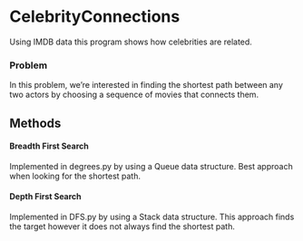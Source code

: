 # CelebrityConnections
Using IMDB data this program shows how celebrities are related.

### Problem
In this problem, we’re interested in finding the shortest path between any two actors by choosing a sequence of movies that connects them. 

## Methods
#### Breadth First Search
Implemented in degrees.py by using a Queue data structure. Best approach when looking for the shortest path.

#### Depth First Search
Implemented in DFS.py by using a Stack data structure. This approach finds the target however it does not always find the shortest path.
